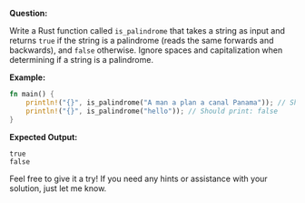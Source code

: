 **Question:**

Write a Rust function called `is_palindrome` that takes a string as input and returns `true` if the string is a palindrome (reads the same forwards and backwards), and `false` otherwise. Ignore spaces and capitalization when determining if a string is a palindrome.

**Example:**
```rust
fn main() {
    println!("{}", is_palindrome("A man a plan a canal Panama")); // Should print: true
    println!("{}", is_palindrome("hello")); // Should print: false
}
```

**Expected Output:**
```
true
false
```

Feel free to give it a try! If you need any hints or assistance with your solution, just let me know.